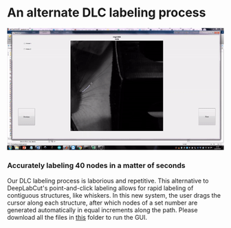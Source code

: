 # An alternate DLC labeling process
![](https://github.com/sachaker/deeplabcut_texteam/blob/master/Protocols/Images/alternateGUI_20nodes.gif)
### Accurately labeling 40 nodes in a matter of seconds

Our DLC labeling process is laborious and repetitive. This alternative to DeepLabCut's point-and-click labeling allows for rapid labeling of contiguous structures, like whiskers. In this new system, the user drags the cursor along each structure, after which nodes of a set number are generated automatically in equal increments along the path. Please download all the files in [this](https://github.com/sachaker/deeplabcut_texteam/tree/master/Code/New%20Label%20GUI) folder to run the GUI.
